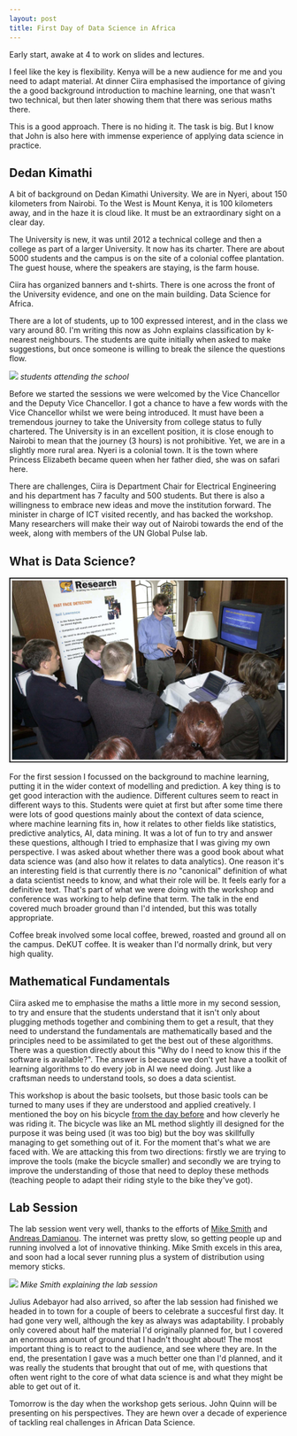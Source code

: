 ```yaml
---
layout: post
title: First Day of Data Science in Africa
---
```


Early start, awake at 4 to work on slides and lectures.

I feel like the key is flexibility. Kenya will be a new audience for me and you need to adapt material. At dinner Ciira emphasised the importance of giving the a good background introduction to machine learning, one that wasn't two technical, but then later showing them that there was serious maths there.

This is a good approach. There is no hiding it. The task is big. But I know that John is also here with immense experience of applying data science in practice.

## Dedan Kimathi

A bit of background on Dedan Kimathi University. We are in Nyeri, about 150 kilometers from Nairobi. To the West is Mount Kenya, it is 100 kilometers away, and in the haze it is cloud like. It must be an extraordinary sight on a clear day.

The University is new, it was until 2012 a technical college and then a college as part of a larger University. It now has its charter. There are about 5000 students and the campus is on the site of a colonial coffee plantation. The guest house, where the speakers are staying, is the farm house.

Ciira has organized banners and t-shirts. There is one across the front of the University evidence, and one on the main building. Data Science for Africa.

There are a lot of students, up to 100 expressed interest, and in the class we vary around 80. I'm writing this now as John explains classification by k-nearest neighbours. The students are quite initially when asked to make suggestions, but once someone is willing to break the silence the questions flow.

![](/assets/2015_06_15_123410.JPG)
*students attending the school*

Before we started the sessions we were welcomed by the Vice Chancellor and the Deputy Vice Chancellor. I got a chance to have a few words with the Vice Chancellor whilst we were being introduced. It must have been a tremendous journey to take the University from college status to fully chartered. The University is in an excellent position, it is close enough to Nairobi to mean that the journey (3 hours) is not prohibitive. Yet, we are in a slightly more rural area. Nyeri is a colonial town. It is the town where Princess Elizabeth became queen when her father died, she was on safari here.

There are challenges, Ciira is Department Chair for Electrical Engineering and his department has 7 faculty and 500 students. But there is also a willingness to embrace new ideas and move the institution forward. The minister in charge of ICT visited recently, and has backed the workshop. Many researchers will make their way out of Nairobi towards the end of the week, along with members of the UN Global Pulse lab.

## What is Data Science?

![](/assets/neil_presenting.jpg)

For the first session I focussed on the background to machine learning, putting it in the wider context of modelling and prediction. A key thing is to get good interaction with the audience. Different cultures seem to react in different ways to this. Students were quiet at first but after some time there were lots of good questions mainly about the context of data science, where machine learning fits in, how it relates to other fields like statistics, predictive analytics, AI, data mining. It was a lot of fun to try and answer these questions, although I tried to emphasize that I was giving my own perspective. I was asked about whether there was a good book about what data science was (and also how it relates to data analytics). One reason it's an interesting field is that currently there is *no* "canonical" definition of what a data scientist needs to know, and what their role will be. It feels early for a definitive text. That's part of what we were doing with the workshop and conference was working to help define that term. The talk in the end covered much broader ground than I'd intended, but this was totally appropriate.

Coffee break involved some local coffee, brewed, roasted and ground all on the campus. DeKUT coffee. It is weaker than I'd normally drink, but very high quality.

## Mathematical Fundamentals

Ciira asked me to emphasise the maths a little more in my second session, to try and ensure that the students understand that it isn't only about plugging methods together and combining them to get a result, that they need to understand the fundamentals are mathematically based and the principles need to be assimilated to get the best out of these algorithms. There was a question directly about this "Why do I need to know this if the software is available?". The answer is because we don't yet have a toolkit of learning algorithms to do every job in AI we need doing. Just like a craftsman needs to understand tools, so does a data scientist.

This workshop is about the basic toolsets, but those basic tools can be turned to many uses if they are understood and applied creatively. I mentioned the boy on his bicycle [from the day before](/2015/06/14/arrival-in-kenya.html) and how cleverly he was riding it. The bicycle was like an ML method slightly ill designed for the purpose it was being used (it was too big) but the boy was skillfully managing to get something out of it. For the moment that's what we are faced with. We are attacking this from two directions: firstly we are trying to improve the tools (make the bicycle smaller) and secondly we are trying to improve the understanding of those that need to deploy these methods (teaching people to adapt their riding style to the bike they've got).

## Lab Session

The lab session went very well, thanks to the efforts of [Mike Smith](http://air.ug/~jquinn/) and [Andreas Damianou](http://staffwww.dcs.sheffield.ac.uk/people/A.Damianou/index.html). The internet was pretty slow, so getting people up and running involved a lot of innovative thinking. Mike Smith excels in this area, and soon had a local sever running plus a system of distribution using memory sticks.

![](/assets/2015_06_15_140417.JPG)
*Mike Smith explaining the lab session*

Julius Adebayor had also arrived, so after the lab session had finished we headed in to town for a couple of beers to celebrate a succesful first day. It had gone very well, although the key as always was adaptability. I probably only covered about half the material I'd originally planned for, but I covered an enormous amount of ground that I hadn't thought about! The most important thing is to react to the audience, and see where they are. In the end, the presentation I gave was a much better one than I'd planned, and it was really the students that brought that out of me, with questions that often went right to the core of what data science is and what they might be able to get out of it.

Tomorrow is the day when the workshop gets serious. John Quinn will be presenting on his perspectives. They are hewn over a decade of experience of tackling real challenges in African Data Science. 
